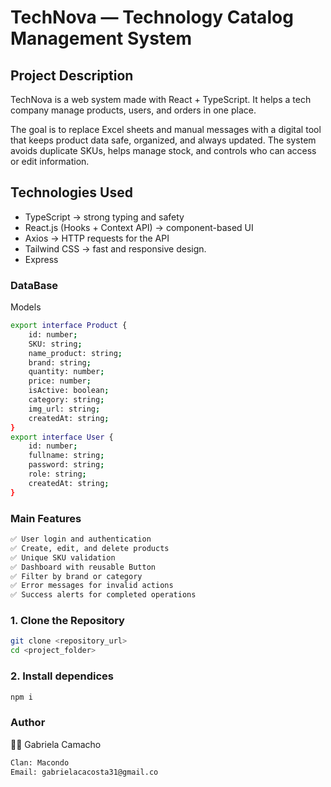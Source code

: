 
# TechNova — Technology Catalog Management System


## Project Description
TechNova is a web system made with React + TypeScript.
It helps a tech company manage products, users, and orders in one place.

The goal is to replace Excel sheets and manual messages with a digital tool that keeps product data safe, organized, and always updated.
The system avoids duplicate SKUs, helps manage stock, and controls who can access or edit information.

## Technologies Used
- TypeScript → strong typing and safety
- React.js (Hooks + Context API) → component-based UI
- Axios → HTTP requests for the API
- Tailwind CSS → fast and responsive 
design.
- Express

### DataBase
Models
``` bash
export interface Product {
    id: number;
    SKU: string;
    name_product: string;
    brand: string;
    quantity: number;
    price: number;
    isActive: boolean;
    category: string;
    img_url: string;
    createdAt: string;
}
export interface User {
    id: number;
    fullname: string;
    password: string;
    role: string;
    createdAt: string;
}
```
### Main Features
``` bash
✅ User login and authentication
✅ Create, edit, and delete products
✅ Unique SKU validation
✅ Dashboard with reusable Button
✅ Filter by brand or category
✅ Error messages for invalid actions
✅ Success alerts for completed operations
```
### 1. Clone the Repository
```bash
git clone <repository_url>
cd <project_folder>

```
### 2. Install dependices
```bash
npm i

```
### Author

👩‍💻 Gabriela Camacho
``` bash
Clan: Macondo
Email: gabrielacacosta31@gmail.co